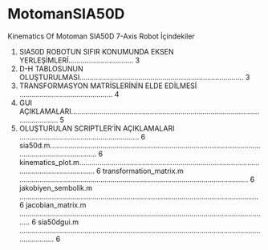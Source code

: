 # MotomanSIA50D
Kinematics Of Motoman SIA50D 7-Axis Robot
İçindekiler
1. SIA50D ROBOTUN SIFIR KONUMUNDA EKSEN YERLEŞİMLERİ................................ 3
2. D-H TABLOSUNUN OLUŞTURULMASI................................................................................. 3
3. TRANSFORMASYON MATRİSLERİNİN ELDE EDİLMESİ .............................................. 4
4. GUI AÇIKLAMALARI................................................................................................................ 5
5. OLUŞTURULAN SCRIPTLER’İN AÇIKLAMALARI ........................................................... 6
sia50d.m.............................................................................................................................................. 6
kinematics_plot.m.............................................................................................................................. 6
transformation_matrix.m ................................................................................................................. 6
jakobiyen_sembolik.m ...................................................................................................................... 6
jacobian_matrix.m ............................................................................................................................ 6
sia50dgui.m ........................................................................................................................................ 6
